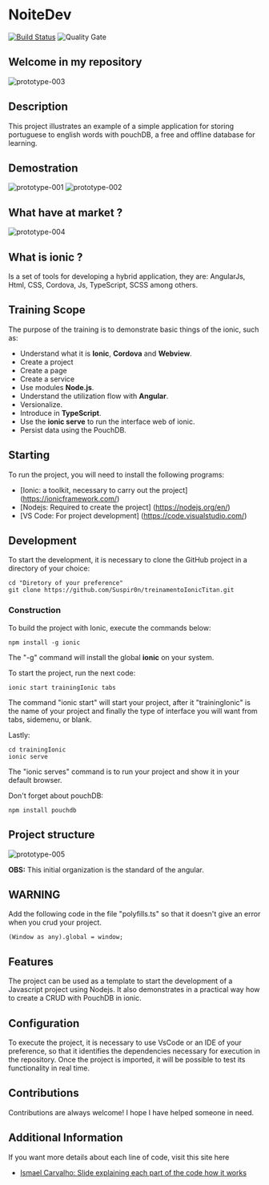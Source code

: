 #  NoiteDev
[![Build Status](https://travis-ci.org/condessalovelace/mavenquickstart.svg?branch=master)](https://travis-ci.org/condessalovelace/mavenquickstart) ![Quality Gate](https://sonarcloud.io/api/project_badges/measure?project=br.com%3Amavenquickstart&metric=alert_status)

## Welcome in my repository 

![prototype-003](./src/assets/prototype-003.png)

## Description 

This project illustrates an example of a simple application for storing portuguese to english words with pouchDB, a free and offline database for learning.

## Demostration

![prototype-001](./src/assets/prototype-001.png) 
![prototype-002](./src/assets/prototype-002.png)

## What have at market ?

![prototype-004](./src/assets/prototype-004.png)

## What is ionic ?

Is a set of tools for developing a hybrid application, they are: AngularJs, Html, CSS, Cordova, Js, TypeScript, SCSS among others.

## Training Scope

The purpose of the training is to demonstrate basic things of the ionic, such as:

- Understand what it is __Ionic__, __Cordova__ and __Webview__.
- Create a project
- Create a page
- Create a service
- Use modules __Node.js__.
- Understand the utilization flow with __Angular__.
- Versionalize.
- Introduce in __TypeScript__.
- Use the __ionic serve__ to run the interface web of ionic.
- Persist data using the PouchDB.

## Starting

To run the project, you will need to install the following programs:

- [Ionic: a toolkit, necessary to carry out the project] (https://ionicframework.com/)
- [Nodejs: Required to create the project] (https://nodejs.org/en/)
- [VS Code: For project development] (https://code.visualstudio.com/)

## Development

To start the development, it is necessary to clone the GitHub project in a directory of your choice:

```
cd "Diretory of your preference"
git clone https://github.com/Suspir0n/treinamentoIonicTitan.git
```

### Construction

To build the project with Ionic, execute the commands below:

```
npm install -g ionic
```
The "-g" command will install the global __ionic__ on your system.


To start the project, run the next code:

```
ionic start trainingIonic tabs
```

The command "ionic start" will start your project, after it "trainingIonic" is the name of your project and finally the type of interface you will want from tabs, sidemenu, or blank.

Lastly:

```
cd trainingIonic
ionic serve
```
The "ionic serves" command is to run your project and show it in your default browser.

Don't forget about pouchDB:
```
npm install pouchdb
```

## Project structure

![prototype-005](./src/assets/prototype-005.png)

__OBS:__ This initial organization is the standard of the angular.

## WARNING

Add the following code in the file "polyfills.ts" so that it doesn't give an error when you crud your project.
```
(Window as any).global = window;
```

## Features

The project can be used as a template to start the development of a Javascript project using Nodejs. It also demonstrates in a practical way how to create a CRUD with PouchDB in ionic.

## Configuration

To execute the project, it is necessary to use VsCode or an IDE of your preference, so that it identifies the dependencies necessary for execution in the repository. Once the project is imported, it will be possible to test its functionality in real time.

## Contributions

Contributions are always welcome! I hope I have helped someone in need.

## Additional Information

If you want more details about each line of code, visit this site here

- [Ismael Carvalho: Slide explaining each part of the code how it works](https://slides.com/ismaelcarvalho/deck-1)
